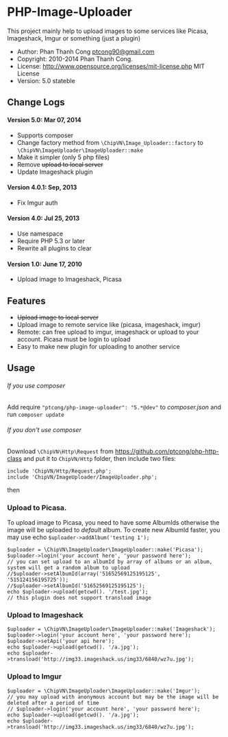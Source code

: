 # PHP-Image-Uploader
This project mainly help to upload images to some services like Picasa, Imageshack, Imgur or something (just a plugin)

* Author:     Phan Thanh Cong <ptcong90@gmail.com>
* Copyright:  2010-2014 Phan Thanh Cong.
* License:    http://www.opensource.org/licenses/mit-license.php  MIT License
* Version:    5.0 stateble

## Change Logs
#### Version 5.0: Mar 07, 2014
* Supports composer
* Change factory method from `\ChipVN\Image_Uploader::factory` to `\ChipVN\ImageUploader\ImageUploader::make`
* Make it simpler (only 5 php files)
* Remove ~~upload to local server~~
* Update Imageshack plugin


#### Version 4.0.1: Sep, 2013
* Fix Imgur auth

#### Version 4.0: Jul 25, 2013
* Use namespace
* Require PHP 5.3 or later
* Rewrite all plugins to clear 

#### Version 1.0: June 17, 2010
* Upload image to Imageshack, Picasa

## Features
* ~~Upload image to local server~~
* Upload image to remote service like (picasa, imageshack, imgur)
* Remote: can free upload to imgur, imageshack or upload to your account. Picasa must be login to upload
* Easy to make new plugin for uploading to another service

## Usage
###### If you use composer
Add require `"ptcong/php-image-uploader": "5.*@dev"` to _composer.json_ and run `composer update` 

###### If you don't use composer
Download `\ChipVN\Http\Request` from https://github.com/ptcong/php-http-class and put it to `ChipVN/Http` folder, then include two files:
    
    include 'ChipVN/Http/Request.php';
    include 'ChipVN/ImageUploader/ImageUploader.php';


then 
### Upload to Picasa.
To upload image to Picasa, you need to have some AlbumIds otherwise the image will be uploaded to _default_ album.
To create new AlbumId faster, you may use echo `$uploader->addAlbum('testing 1');`

    $uploader = \ChipVN\ImageUploader\ImageUploader::make('Picasa');
    $uploader->login('your account here', 'your password here');
    // you can set upload to an albumId by array of albums or an album, system will get a random album to upload 
    //$uploader->setAlbumId(array('51652569125195125', '515124156195725'));
    //$uploader->setAlbumId('51652569125195125');
    echo $uploader->upload(getcwd(). '/test.jpg');
    // this plugin does not support transload image

### Upload to Imageshack

    $uploader = \ChipVN\ImageUploader\ImageUploader::make('Imageshack');
    $uploader->login('your account here', 'your password here');
    $uploader->setApi('your api here');
    echo $uploader->upload(getcwd(). '/a.jpg');
    echo $uploader->transload('http://img33.imageshack.us/img33/6840/wz7u.jpg');

### Upload to Imgur

    $uploader = \ChipVN\ImageUploader\ImageUploader::make('Imgur');
    // you may upload with anonymous account but may be the image will be deleted after a period of time
    // $uploader->login('your account here', 'your password here');
    echo $uploader->upload(getcwd(). '/a.jpg');
    echo $uploader->transload('http://img33.imageshack.us/img33/6840/wz7u.jpg');

